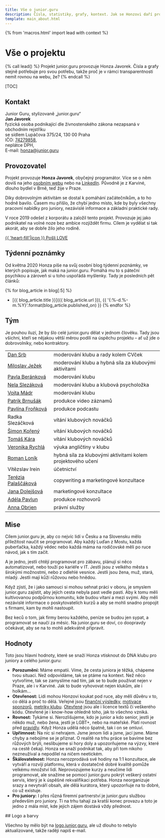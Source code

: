 ```yaml
---
title: Vše o junior.guru
description: Čísla, statistiky, grafy, kontext. Jak se Honzovi daří provozovat junior.guru?
template: main_about.html
---
```


{% from 'macros.html' import lead with context %}

# Vše o projektu

{% call lead() %}
Projekt junior.guru provozuje Honza Javorek.
Čísla a grafy stejně potřebuje pro svou potřebu, takže proč je v rámci transparentnosti nemít rovnou na webu, že?
{% endcall %}

[TOC]

## Kontakt

Junior Guru, stylizovaně „junior.guru“<br>
**Jan Javorek**<br>
fyzická osoba podnikající dle živnostenského zákona nezapsaná v obchodním rejstříku<br>
se sídlem Lupáčova 375/24, 130 00 Praha<br>
IČO: [74279858](https://ares.gov.cz/ekonomicke-subjekty?ico=74279858),<br>
neplátce DPH,<br>
E-mail: [honza@junior.guru](mailto:honza@junior.guru)<br>

## Provozovatel

Projekt provozuje **Honza Javorek**, obyčejný programátor. Více se o něm dovíš na jeho [osobním webu](https://honzajavorek.cz) nebo na [LinkedIn](https://www.linkedin.com/in/honzajavorek/). Původně je z Karviné, dlouho bydlel v Brně, teď žije v Praze.

Díky dobrovolným aktivitám se dostal k pomáhání začátečníkům, a to ho hodně bavilo. Časem mu přišlo, že chybí jedno místo, kde by byly všechny pracovní nabídky pro juniory, nezávislé informace a základní praktické rady.

V roce 2019 odešel z korporátu a založil tento projekt. Provozuje jej jako podnikatel na volné noze bez ambice rozjíždět firmu. Cílem je vydělat si tak akorát, aby se dobře žilo jeho rodině.

<p class="text-center">
  <a href="{{ pages|docs_url("love.jinja")|url }}" class="love-button pulse">{{ 'heart-fill'|icon }} Pošli LOVE</a>
</p>

## Týdenní poznámky

Od května 2020 Honza píše na svůj osobní blog týdenní poznámky, ve kterých popisuje, jak maká na junior.guru.
Pomáhá mu to s páteční psychikou a zároveň si u toho uspořádá myšlenky.
Tady je posledních pět článků:

{% for blog_article in blog[:5] %}
-   [{{ blog_article.title }}]({{ blog_article.url }}), {{ '{:%-d.%-m.%Y}'.format(blog_article.published_on) }}
{% endfor %}

## Tým

Je pouhou iluzí, že by šlo celé junior.guru dělat v jednom člověku. Tady jsou všichni, kteří se nějakou větší měrou podílí na úspěchu projektu – ať už jde o dobrovolníky, nebo kontraktory.

<table class="table">
  <tr>
    <td><a href="https://coreskill.tech/">Dan Srb</a></td>
    <td>moderování klubu a rady kolem CVček</td>
  </tr>
  <tr>
    <td><a href="https://www.linkedin.com/in/miloslav-jezek/">Miloslav Ježek</a></td>
    <td>moderování klubu a hybná síla za klubovými aktivitami</td>
  </tr>
  <tr>
    <td><a href="https://www.linkedin.com/in/berankova-pavla/">Pavla Beránková</a></td>
    <td>moderování klubu</td>
  </tr>
  <tr>
    <td><a href="https://nelaprovazi.cz/">Nela
        Slezáková</a></td>
    <td>moderování klubu a klubová psycholožka</td>
  </tr>
  <tr>
    <td><a href="https://www.linkedin.com/in/madrvojtech/">Vojta Mádr</a></td>
    <td>moderování klubu</td>
  </tr>
  <tr>
    <td><a href="https://www.linkedin.com/in/patrik-brnusak-cz/">Patrik Brnušák</a></td>
    <td>produkce video záznamů</td>
  </tr>
  <tr>
    <td><a href="https://www.linkedin.com/in/pavlinafronkova/">Pavlína Froňková</a></td>
    <td>produkce podcastu</td>
  </tr>
  <tr>
    <td>Radka Slezáčková</td>
    <td>vítání klubových nováčků</td>
  </tr>
  <tr>
    <td><a href="https://www.linkedin.com/in/fusatytata/">Šimon Kořený</a></td>
    <td>vítání klubových nováčků</td>
  </tr>
  <tr>
    <td><a href="https://www.linkedin.com/in/tom%C3%A1%C5%A1-k%C3%A1ra-81b2111a1/">Tomáš Kára</a></td>
    <td>vítání klubových nováčků</td>
  </tr>
  <tr>
    <td><a href="https://geekpower.cz/">Veronika Rychlá</a>
    </td>
    <td>výuka angličtiny v klubu</td>
  </tr>
  <tr>
    <td><a href="https://www.linkedin.com/in/lonikroman/">Roman Loník</a></td>
    <td>hybná síla za klubovými aktivitami kolem projektového učení</td>
  </tr>
  <tr>
    <td>Vítězslav Irein</td>
    <td>účetnictví</td>
  </tr>
  <tr>
    <td><a href="http://popitchimentoring.cz">Terézia Palaščáková</a></td>
    <td>copywriting a marketingové konzultace</td>
  </tr>
  <tr>
    <td><a href="https://www.linkedin.com/in/dolejsovajana/">Jana Dolejšová</a></td>
    <td>marketingové konzultace</td>
  </tr>
  <tr>
    <td><a href="https://www.linkedin.com/in/adelapavlun/">Adéla Pavlun</a></td>
    <td>produkce rozhovorů</td>
  </tr>
  <tr>
    <td><a href="https://www.obrjen.net/">Anna Obrjen</a>
    </td>
    <td>právní služby</td>
  </tr>
</table>

## Mise

Cílem junior.guru je, aby co nejvíc lidí v Česku a na Slovensku mělo příležitost naučit se programovat.
Aby každý Luďan z Mostu, každá puberťačka, každý vědec nebo každá máma na rodičovské měli po ruce návod, jak s tím začít.

A je jedno, jestli chtějí programovat pro zábavu, plánují si něco automatizovat, nebo touží po kariéře v IT.
Jestli jsou z velkého města s širokými možnostmi, nebo z odlehlé vesnice.
Jestli jsou žena, muž, stará, mladý.
Jestli mají kůži růžovou nebo hnědou.

Když zjistí, že i jako samouci si mohou sehnat práci v oboru, je smyslem junior.guru zajistit, aby jejich cesta nebyla past vedle pasti.
Aby k tomu měli kultivovanou podpůrnou komunitu, kde budou vítaní a mezi svými.
Aby měli nezávislé informace o poskytovatelích kurzů a aby se mohli snadno propojit s firmami, kam by mohli nastoupit.

Bez keců o tom, jak firmy berou každého, peníze se budou jen sypat, a programovat se naučí za měsíc.
Na junior.guru se doví, co doopravdy očekávat, aby se na to mohli adekvátně připravit.

## Hodnoty

Toto jsou hlavní hodnoty, které se snaží Honza vtisknout do DNA klubu pro juniory a celého junior.guru:

- **Porozumění:** Máme empatii. Víme, že cesta juniora je těžká, chápeme tvou situaci. Než odpovídáme, tak se ptáme na kontext. Než něco vytvoříme, tak se zamyslíme nad tím, jak se to bude používat nejen v Praze, ale i v Karviné. Jak to bude vyhovovat nejen klukům, ale i holkám…
- **Otevřenost:** Lidi mohou Honzovi koukat pod ruce, aby měli důvěru v to, co dělá a proč to dělá. Veřejné jsou [finanční výsledky](./finances.md), [motivace sponzorů](./sponsors-partners.md), [metriky klubu](./club.md). [Otevřené](https://cs.wikipedia.org/wiki/Otev%C5%99en%C3%BD_software) jsou ale i licence textů či veškerého kódu. Otevřené je i know-how ohledně toho, jak to všechno vzniká.
- **Rovnost:** Tykáme si. Nerozlišujeme, kdo je junior a kdo senior, jestli je někdo muž, nebo žena, jestli je LGBT+, nebo na mateřské. Platí rovnost před [pravidly](../coc.md). Když Honza udělá něco špatně, tak i on se omluví.
- **Upřímnost:** Na nic si nehrajem. Jsme jenom lidi a jsme, jací jsme. Máme chyby a nebojíme se je přiznat. O realitě na trhu práce se bavíme bez růžových brýli, neslibujeme si hory doly a upozorňujeme na výzvy, které na cestě čekají. Honza se snaží podnikat tak, aby při tom nikoho nezneužíval a nepodílel na ničem neetickém.
- **Škálovatelnost:** Honza nerozprodává své hodiny na 1:1 konzultace, ale vytváří a rozvíjí platformu, která v dostatečně dobré kvalitě pomůže velkému množství lidí. Neprovozujeme kurzy a neučíme lidi programovat, ale snažíme se pomocí junior.guru pokrýt veškerý ostatní servis, který je k úspěšné rekvalifikaci potřeba. Honza neorganizuje srazy a nevytváří obsah, ale dělá kurátora, který upozorňuje na to dobré, co už existuje.
- **Pro juniory:** I přes různá firemní partnerství je junior.guru službou především pro juniory. Ti na trhu tahají za kratší konec provazu a toto je jedno z mála míst, kde jejich zájem dostává vždy přednost.

## Logo a barvy

Všechno by mělo být na [logo.junior.guru](https://logo.junior.guru/), ale už dlouho to nebylo aktualizované, takže raději napiš e-mail.
